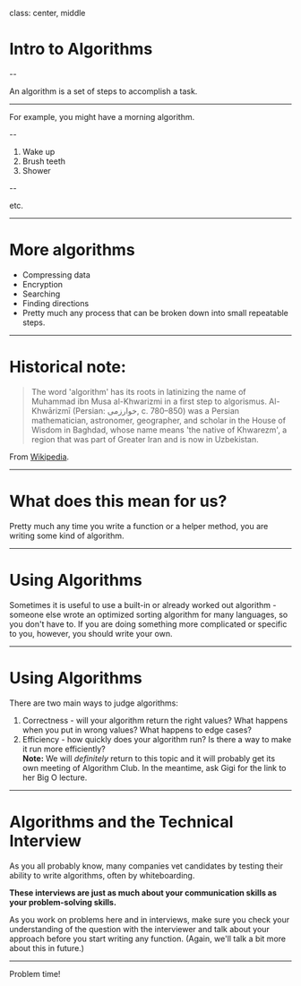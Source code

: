 class: center, middle

# Intro to Algorithms

--

An algorithm is a set of steps to accomplish a task.

---
For example, you might have a morning algorithm.

--

 1. Wake up  
 2. Brush teeth  
 3. Shower  

--

etc.  

---

# More algorithms
 - Compressing data
 - Encryption
 - Searching
 - Finding directions
 - Pretty much any process that can be broken down into small repeatable steps.
---
# Historical note:

> The word 'algorithm' has its roots in latinizing the name of Muhammad ibn Musa al-Khwarizmi in a first step to algorismus. Al-Khwārizmī (Persian: خوارزمی‎, c. 780–850) was a Persian mathematician, astronomer, geographer, and scholar in the House of Wisdom in Baghdad, whose name means 'the native of Khwarezm', a region that was part of Greater Iran and is now in Uzbekistan.

From [Wikipedia](https://en.wikipedia.org/wiki/Algorithm).

---
# What does this mean for us?

Pretty much any time you write a function or a helper method, you are writing some kind of algorithm.

---

# Using Algorithms

Sometimes it is useful to use a built-in or already worked out algorithm - someone else wrote an optimized sorting algorithm for many languages, so you don't have to. If you are doing something more complicated or specific to you, however, you should write your own.

---

# Using Algorithms

There are two main ways to judge algorithms:

1. Correctness - will your algorithm return the right values? What happens when you put in wrong values? What happens to edge cases?
2. Efficiency - how quickly does your algorithm run? Is there a way to make it run more efficiently?  
**Note:** We will _definitely_ return to this topic and it will probably get its own meeting of Algorithm Club. In the meantime, ask Gigi for the link to her Big O lecture.

---

# Algorithms and the Technical Interview

As you all probably know, many companies vet candidates by testing their ability to write algorithms, often by whiteboarding.  


**These interviews are just as much about your communication skills as your problem-solving skills.**  


As you work on problems here and in interviews, make sure you check your understanding of the question with the interviewer and talk about your approach before you start writing any function. (Again, we'll talk a bit more about this in future.)

---

Problem time!
